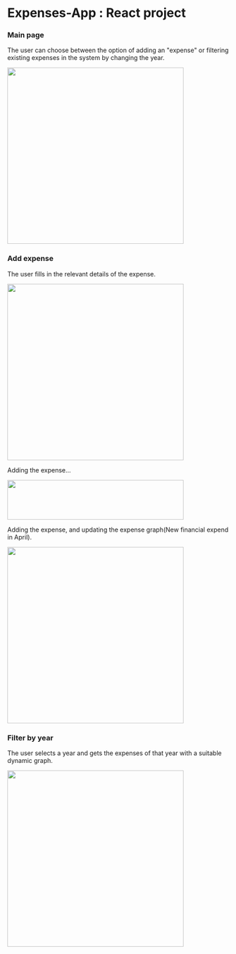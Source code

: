 # Expenses-App : React project



### Main page
The user can choose between the option of adding an "expense" or filtering existing expenses in the system by changing the year.

<img src=https://user-images.githubusercontent.com/62293316/160861380-bdccb9ab-75de-4b09-8de7-cd78be5d15f0.png width="400" height="400">


### Add expense
The user fills in the relevant details of the expense.

<img src=https://user-images.githubusercontent.com/62293316/160864048-9c94f41f-0f08-4103-9aec-c7401fb2c0c7.png width="400" height="400">

Adding the expense...

<img src=https://user-images.githubusercontent.com/62293316/160864165-58632d4c-979b-4b1c-825b-e2fe2aaec3d5.png width="400" height="90">

Adding the expense, and updating the expense graph(New financial expend in April).

<img src=https://user-images.githubusercontent.com/62293316/160864218-ed6c953e-889b-4438-90b4-c9d6a0cc1779.png width="400" height="400">


### Filter by year

The user selects a year and gets the expenses of that year with a suitable dynamic graph.

<img src= https://user-images.githubusercontent.com/62293316/160866260-91f1e06f-0946-4d72-b9c9-4af8c5f8191c.png width="400" height="400">
